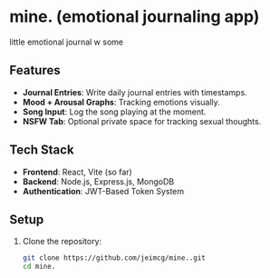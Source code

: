 # mine. (emotional journaling app)
little emotional journal w some 

## Features
- **Journal Entries**: Write daily journal entries with timestamps.
- **Mood + Arousal Graphs**: Tracking emotions visually.
- **Song Input**: Log the song playing at the moment.
- **NSFW Tab**: Optional private space for tracking sexual thoughts.

## Tech Stack
- **Frontend**: React, Vite (so far)
- **Backend**: Node.js, Express.js, MongoDB
- **Authentication**: JWT-Based Token System

## Setup
1. Clone the repository:
    ```sh
   git clone https://github.com/jeimcg/mine..git
   cd mine.